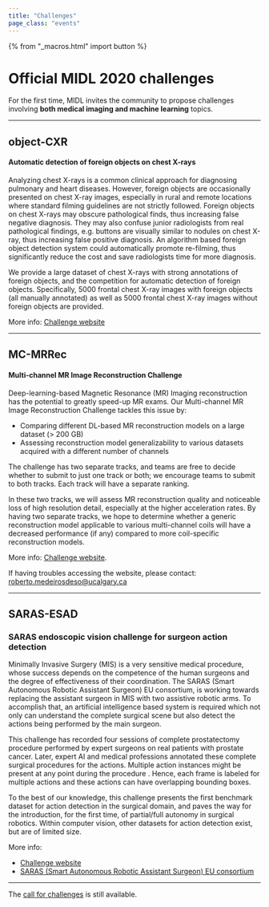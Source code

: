 ```yaml
---
title: "Challenges"
page_class: "events"
---
```


{% from "_macros.html" import button %}


# Official MIDL 2020 challenges

For the first time, MIDL invites the community to propose challenges involving **both medical imaging and machine learning** topics.

---

## object-CXR
#### Automatic detection of foreign objects on chest X-rays

Analyzing chest X-rays is a common clinical approach for diagnosing pulmonary and heart diseases. However, foreign objects are occasionally presented on chest X-ray images, especially in rural and remote locations where standard filming guidelines are not strictly followed. Foreign objects on chest X-rays may obscure pathological finds, thus increasing false negative diagnosis. They may also confuse junior radiologists from real pathological findings, e.g. buttons are visually similar to nodules on chest X-ray, thus increasing false positive diagnosis. An algorithm based foreign object detection system could automatically promote re-filming, thus significantly reduce the cost and save radiologists time for more diagnosis.

We provide a large dataset of chest X-rays with strong annotations of foreign objects, and the competition for automatic detection of foreign objects. Specifically, 5000 frontal chest X-ray images with foreign objects (all manually annotated) as well as 5000 frontal chest X-ray images without foreign objects are provided.

More info: [Challenge website](https://jfhealthcare.github.io/object-CXR/)

---

## MC-MRRec
#### Multi-channel MR Image Reconstruction Challenge

Deep-learning-based Magnetic Resonance (MR) Imaging reconstruction has the potential to greatly speed-up MR exams. Our Multi-channel MR Image Reconstruction Challenge tackles this issue by:

* Comparing different DL-based MR reconstruction models on a large dataset (> 200 GB)
* Assessing reconstruction model generalizability to various datasets acquired with a different number of channels

The challenge has two separate tracks, and teams are free to decide whether to submit to just one track or both; we encourage teams to submit to both tracks. Each track will have a separate ranking.

In these two tracks, we will assess MR reconstruction quality and noticeable loss of high resolution detail, especially at the higher acceleration rates. By having two separate tracks, we hope to determine whether a generic reconstruction model applicable to various multi-channel coils will have a decreased performance (if any) compared to more coil-specific reconstruction models.


More info: [Challenge website](https://sites.google.com/view/calgary-campinas-dataset/home/mr-reconstruction-challenge).

If having troubles accessing the website, please contact: [roberto.medeirosdeso@ucalgary.ca](mailto:roberto.medeirosdeso@ucalgary.ca)


---

## SARAS-ESAD
### SARAS endoscopic vision challenge for surgeon action detection

Minimally Invasive Surgery (MIS) is a very sensitive medical procedure, whose success depends on the competence of the human surgeons and the degree of effectiveness of their coordination. The SARAS (Smart Autonomous Robotic Assistant Surgeon) EU consortium, is working towards replacing the assistant surgeon in MIS with two assistive robotic arms. To accomplish that, an artificial intelligence based system is required which not only can understand the complete surgical scene but also detect the actions being performed by the main surgeon.

This challenge has recorded four sessions of complete prostatectomy procedure performed by expert surgeons on real patients with prostate cancer. Later, expert AI and medical professions annotated these complete surgical procedures for the actions. Multiple action instances might be present at any point during the procedure . Hence, each frame is labeled for multiple actions and these actions can have overlapping bounding boxes.

To the best of our knowledge, this challenge presents the first benchmark dataset for action detection in the surgical domain, and paves the way for the introduction, for the first time, of partial/full autonomy in surgical robotics. Within computer vision, other datasets for action detection exist, but are of limited size.

More info:

* [Challenge website](https://saras-esad.grand-challenge.org)
* [SARAS (Smart Autonomous Robotic Assistant Surgeon) EU consortium](https://www.saras-project.eu/)

---

The [call for challenges](call-for-challenges.html) is still available.
